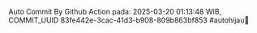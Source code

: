 Auto Commit By Github Action pada: 2025-03-20 01:13:48 WIB, COMMIT_UUID 83fe442e-3cac-41d3-b908-809b863bf853 #autohijau🗿
